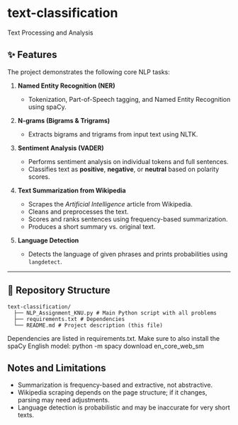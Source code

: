 # text-classification
Text Processing and Analysis

## ✨ Features

The project demonstrates the following core NLP tasks:

1. **Named Entity Recognition (NER)**  
   - Tokenization, Part-of-Speech tagging, and Named Entity Recognition using spaCy.

2. **N-grams (Bigrams & Trigrams)**  
   - Extracts bigrams and trigrams from input text using NLTK.

3. **Sentiment Analysis (VADER)**  
   - Performs sentiment analysis on individual tokens and full sentences.  
   - Classifies text as **positive**, **negative**, or **neutral** based on polarity scores.

4. **Text Summarization from Wikipedia**  
   - Scrapes the *Artificial Intelligence* article from Wikipedia.  
   - Cleans and preprocesses the text.  
   - Scores and ranks sentences using frequency-based summarization.  
   - Produces a short summary vs. original text.

5. **Language Detection**  
   - Detects the language of given phrases and prints probabilities using `langdetect`.

---

## 📂 Repository Structure

    text-classification/
      ├── NLP_Assignment_KNU.py # Main Python script with all problems
      ├── requirements.txt # Dependencies
      └── README.md # Project description (this file)

Dependencies are listed in requirements.txt.
Make sure to also install the spaCy English model:
  python -m spacy download en_core_web_sm


## Notes and Limitations
- Summarization is frequency-based and extractive, not abstractive.
- Wikipedia scraping depends on the page structure; if it changes, parsing may need adjustments.
- Language detection is probabilistic and may be inaccurate for very short texts.


